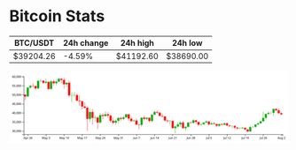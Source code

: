 # Bitcoin Stats

BTC/USDT|24h change|24h high|24h low|
|---|---|---|---|
|$39204.26|-4.59%|$41192.60|$38690.00|

<img src="./chart.svg">
